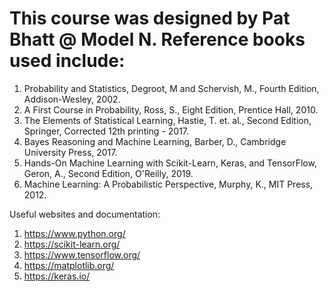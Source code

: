 # This course was designed by Pat Bhatt @ Model N. Reference books used include:
1. Probability and Statistics, Degroot, M and Schervish, M., Fourth Edition, Addison-Wesley, 2002.
2. A First Course in Probability, Ross, S., Eight Edition, Prentice Hall, 2010.
3. The Elements of Statistical Learning, Hastie, T. et. al., Second Edition, Springer, Corrected 12th printing - 2017.
4. Bayes Reasoning and Machine Learning, Barber, D., Cambridge University Press, 2017.
5. Hands-On Machine Learning with Scikit-Learn, Keras, and TensorFlow, Geron, A., Second Edition, O'Reilly, 2019.
6. Machine Learning: A Probabilistic Perspective, Murphy, K., MIT Press, 2012.

Useful websites and documentation:
1. https://www.python.org/
2. https://scikit-learn.org/
3. https://www.tensorflow.org/
4. https://matplotlib.org/
5. https://keras.io/


